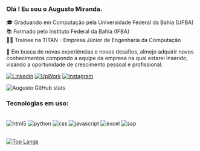 ### Olá ! Eu sou o Augusto Miranda.

🎓 Graduando em Computação pela Universidade Federal da Bahia (UFBA)<br/>
📚 Formado pelo Instituto Federal da Bahia (IFBA)<br/>
🧑‍💻 Trainee na TITAN - Empresa Júnior de Engenharia da Computação<br/>

🚀 Em busca de novas experiências e novos desafios, almejo adquirir novos conhecimentos compondo a equipe da empresa na qual estarei inserido, visando a oportunidade de crescimento pessoal e profissional.

[![Linkedin](https://img.shields.io/badge/LinkedIn-0077B5?style=for-the-badge&logo=linkedin&logoColor=white)](https://www.linkedin.com/in/augusto-miranda-4732a316a/)
[![UpWork](https://img.shields.io/badge/UpWork-6FDA44?style=for-the-badge&logo=Upwork&logoColor=white)](https://www.upwork.com/workwith/augustom)
[![Instagram](https://img.shields.io/badge/Instagram-E4405F?style=for-the-badge&logo=instagram&logoColor=white)](https://www.instagram.com/a.m1r4nda/)


![Augusto GitHub stats](https://github-readme-stats.vercel.app/api?username=AugustoMir4nda&show_icons=true&theme=highcontrast)

### Tecnologias em uso:

<div style="display: inline_block"><br/>
    <img align="center" alt="html5" src="https://img.shields.io/badge/HTML-239120?style=for-the-badge&logo=html5&logoColor=white"/>
    <img align="center" alt="python" src="https://img.shields.io/badge/Python-3776AB?style=for-the-badge&logo=python&logoColor=white"/>
    <img align="center" alt="css" src="https://img.shields.io/badge/CSS-239120?&style=for-the-badge&logo=css3&logoColor=white"/>
    <img align="center" alt="javascript" src="https://img.shields.io/badge/JavaScript-F7DF1E?style=for-the-badge&logo=javascript&logoColor=black"/>
    <img align = "center" alt ="excel" src = "https://img.shields.io/badge/Microsoft_Excel-217346?style=for-the-badge&logo=microsoft-excel&logoColor=white"/>
    <img align ="center" alt = "sap" src = "https://img.shields.io/badge/SAP-0FAAFF?style=for-the-badge&logo=sap&logoColor=white"/>
</div><br/>

[![Top Langs](https://github-readme-stats.vercel.app/api/top-langs/?username=AugustoMir4nda&layout=compact)](https://github.com/AugustoMir4nda/github-readme-stats)
